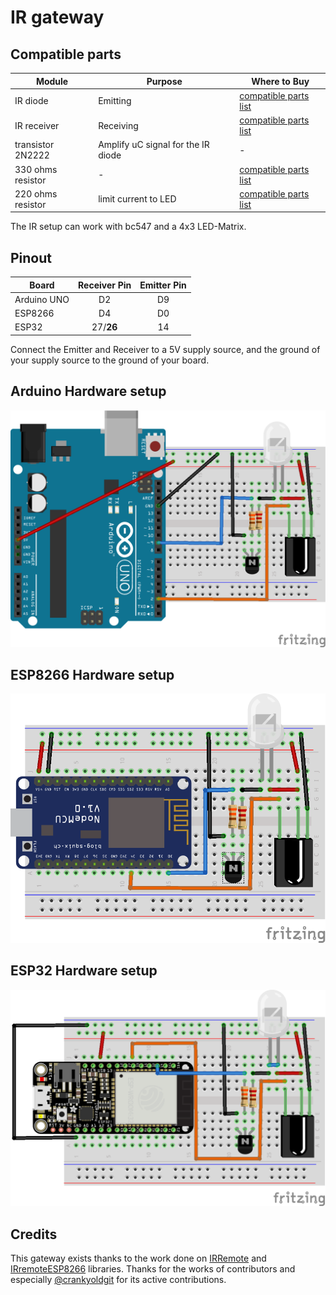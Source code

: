 # IR gateway
## Compatible parts
|Module|Purpose|Where to Buy|
|-|-|-|
|IR diode|Emitting|[compatible parts list](https://compatible.openmqttgateway.com/index.php/parts)|
|IR receiver|Receiving|[compatible parts list](https://compatible.openmqttgateway.com/index.php/parts)|
|transistor 2N2222|Amplify uC signal for the IR diode|-|
|330 ohms resistor|-|[compatible parts list](https://compatible.openmqttgateway.com/index.php/parts)|
|220 ohms resistor|limit current to LED|[compatible parts list](https://compatible.openmqttgateway.com/index.php/parts)|

The IR setup can work with bc547 and a 4x3 LED-Matrix.

## Pinout
|Board| Receiver Pin| Emitter Pin|
|-|:-:|:-:|
|Arduino UNO|D2|D9|
|ESP8266|D4|D0|
|ESP32|27/**26**|14|

Connect the Emitter and Receiver to a 5V supply source, and the ground of your supply source to the ground of your board.

## Arduino Hardware setup
![IR](../img/OpenMQTTgateway_Arduino_Addon_IR.png)

## ESP8266 Hardware setup
![IR](../img/OpenMQTTgateway_ESP8266_Addon_IR.png)

## ESP32 Hardware setup
![IR](../img/OpenMQTTgateway_ESP32_Addon_IR.png)

## Credits
This gateway exists thanks to the work done on [IRRemote](https://github.com/z3t0/Arduino-IRremote) and [IRremoteESP8266](https://github.com/crankyoldgit/IRremoteESP8266) libraries. Thanks for the works of contributors and especially [@crankyoldgit](https://github.com/crankyoldgit) for its active contributions.
